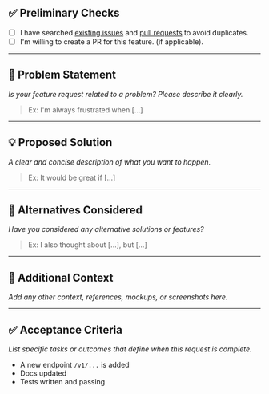 ## ✅ Preliminary Checks

- [ ] I have searched [existing issues](https://github.com/credebl/platform/issues) and [pull requests](https://github.com/credebl/platform/pulls) to avoid duplicates.
- [ ] I'm willing to create a PR for this feature. (if applicable).

---

## 🧩 Problem Statement

_Is your feature request related to a problem? Please describe it clearly._

> Ex: I'm always frustrated when [...]

---

## 💡 Proposed Solution

_A clear and concise description of what you want to happen._

> Ex: It would be great if [...]

---

## 🔄 Alternatives Considered

_Have you considered any alternative solutions or features?_

> Ex: I also thought about [...], but [...]

---

## 📎 Additional Context

_Add any other context, references, mockups, or screenshots here._

---

## ✅ Acceptance Criteria

_List specific tasks or outcomes that define when this request is complete._

- A new endpoint `/v1/...` is added
- Docs updated
- Tests written and passing
